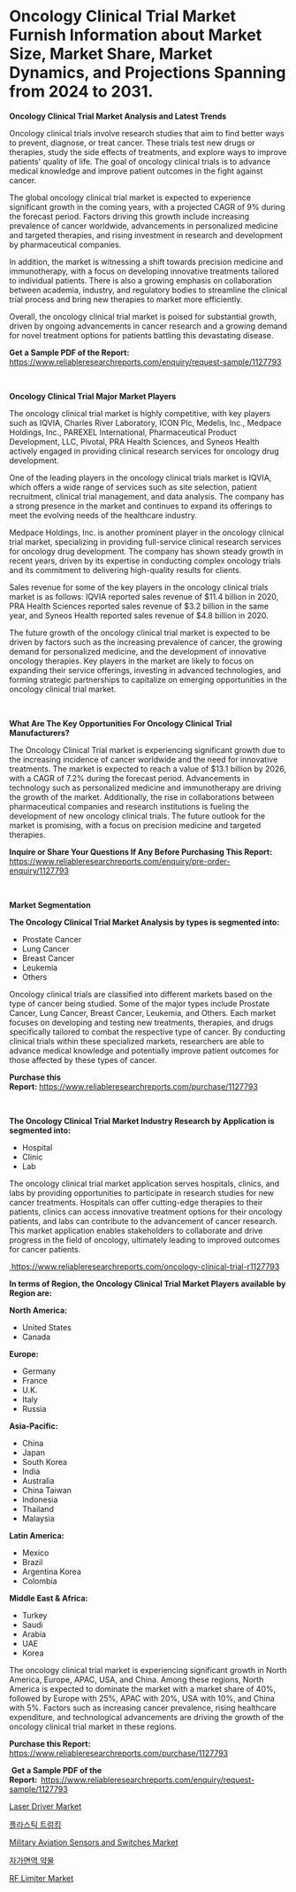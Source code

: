 <p><h1>Oncology Clinical Trial Market Furnish Information about Market Size, Market Share, Market Dynamics, and Projections Spanning from 2024 to 2031.</h1></p><p><strong>Oncology Clinical Trial Market Analysis and Latest Trends</strong></p>
<p><p>Oncology clinical trials involve research studies that aim to find better ways to prevent, diagnose, or treat cancer. These trials test new drugs or therapies, study the side effects of treatments, and explore ways to improve patients' quality of life. The goal of oncology clinical trials is to advance medical knowledge and improve patient outcomes in the fight against cancer.</p><p>The global oncology clinical trial market is expected to experience significant growth in the coming years, with a projected CAGR of 9% during the forecast period. Factors driving this growth include increasing prevalence of cancer worldwide, advancements in personalized medicine and targeted therapies, and rising investment in research and development by pharmaceutical companies.</p><p>In addition, the market is witnessing a shift towards precision medicine and immunotherapy, with a focus on developing innovative treatments tailored to individual patients. There is also a growing emphasis on collaboration between academia, industry, and regulatory bodies to streamline the clinical trial process and bring new therapies to market more efficiently.</p><p>Overall, the oncology clinical trial market is poised for substantial growth, driven by ongoing advancements in cancer research and a growing demand for novel treatment options for patients battling this devastating disease.</p></p>
<p><strong>Get a Sample PDF of the Report:&nbsp;</strong> <a href="https://www.reliableresearchreports.com/enquiry/request-sample/1127793">https://www.reliableresearchreports.com/enquiry/request-sample/1127793</a></p>
<p>&nbsp;</p>
<p><strong>Oncology Clinical Trial Major Market Players</strong></p>
<p><p>The oncology clinical trial market is highly competitive, with key players such as IQVIA, Charles River Laboratory, ICON Plc, Medelis, Inc., Medpace Holdings, Inc., PAREXEL International, Pharmaceutical Product Development, LLC, Pivotal, PRA Health Sciences, and Syneos Health actively engaged in providing clinical research services for oncology drug development.</p><p>One of the leading players in the oncology clinical trials market is IQVIA, which offers a wide range of services such as site selection, patient recruitment, clinical trial management, and data analysis. The company has a strong presence in the market and continues to expand its offerings to meet the evolving needs of the healthcare industry.</p><p>Medpace Holdings, Inc. is another prominent player in the oncology clinical trial market, specializing in providing full-service clinical research services for oncology drug development. The company has shown steady growth in recent years, driven by its expertise in conducting complex oncology trials and its commitment to delivering high-quality results for clients.</p><p>Sales revenue for some of the key players in the oncology clinical trials market is as follows: IQVIA reported sales revenue of $11.4 billion in 2020, PRA Health Sciences reported sales revenue of $3.2 billion in the same year, and Syneos Health reported sales revenue of $4.8 billion in 2020.</p><p>The future growth of the oncology clinical trial market is expected to be driven by factors such as the increasing prevalence of cancer, the growing demand for personalized medicine, and the development of innovative oncology therapies. Key players in the market are likely to focus on expanding their service offerings, investing in advanced technologies, and forming strategic partnerships to capitalize on emerging opportunities in the oncology clinical trial market.</p></p>
<p>&nbsp;</p>
<p><strong>What Are The Key Opportunities For Oncology Clinical Trial Manufacturers?</strong></p>
<p><p>The Oncology Clinical Trial market is experiencing significant growth due to the increasing incidence of cancer worldwide and the need for innovative treatments. The market is expected to reach a value of $13.1 billion by 2026, with a CAGR of 7.2% during the forecast period. Advancements in technology such as personalized medicine and immunotherapy are driving the growth of the market. Additionally, the rise in collaborations between pharmaceutical companies and research institutions is fueling the development of new oncology clinical trials. The future outlook for the market is promising, with a focus on precision medicine and targeted therapies.</p></p>
<p><strong>Inquire or Share Your Questions If Any Before Purchasing This Report:</strong> <a href="https://www.reliableresearchreports.com/enquiry/pre-order-enquiry/1127793">https://www.reliableresearchreports.com/enquiry/pre-order-enquiry/1127793</a></p>
<p>&nbsp;</p>
<p><strong>Market Segmentation</strong></p>
<p><strong>The Oncology Clinical Trial Market Analysis by types is segmented into:</strong></p>
<p><ul><li>Prostate Cancer</li><li>Lung Cancer</li><li>Breast Cancer</li><li>Leukemia</li><li>Others</li></ul></p>
<p><p>Oncology clinical trials are classified into different markets based on the type of cancer being studied. Some of the major types include Prostate Cancer, Lung Cancer, Breast Cancer, Leukemia, and Others. Each market focuses on developing and testing new treatments, therapies, and drugs specifically tailored to combat the respective type of cancer. By conducting clinical trials within these specialized markets, researchers are able to advance medical knowledge and potentially improve patient outcomes for those affected by these types of cancer.</p></p>
<p><strong>Purchase this Report:&nbsp;</strong><a href="https://www.reliableresearchreports.com/purchase/1127793">https://www.reliableresearchreports.com/purchase/1127793</a></p>
<p>&nbsp;</p>
<p><strong>The Oncology Clinical Trial Market Industry Research by Application is segmented into:</strong></p>
<p><ul><li>Hospital</li><li>Clinic</li><li>Lab</li></ul></p>
<p><p>The oncology clinical trial market application serves hospitals, clinics, and labs by providing opportunities to participate in research studies for new cancer treatments. Hospitals can offer cutting-edge therapies to their patients, clinics can access innovative treatment options for their oncology patients, and labs can contribute to the advancement of cancer research. This market application enables stakeholders to collaborate and drive progress in the field of oncology, ultimately leading to improved outcomes for cancer patients.</p></p>
<p><a href="https://www.reliableresearchreports.com/oncology-clinical-trial-r1127793">&nbsp;https://www.reliableresearchreports.com/oncology-clinical-trial-r1127793</a></p>
<p><strong>In terms of Region, the Oncology Clinical Trial Market Players available by Region are:</strong></p>
<p>
    <p> <strong> North America: </strong>
        <ul>
            <li>United States</li>
            <li>Canada</li>
        </ul>
        </p> 
    <p> <strong> Europe: </strong>
        <ul>
            <li>Germany</li>
            <li>France</li>
            <li>U.K.</li>
            <li>Italy</li>
            <li>Russia</li>
        </ul>
        </p> 
    <p> <strong> Asia-Pacific: </strong>
        <ul>
            <li>China</li>
            <li>Japan</li>
            <li>South Korea</li>
            <li>India</li>
            <li>Australia</li>
            <li>China Taiwan</li>
            <li>Indonesia</li>
            <li>Thailand</li>
            <li>Malaysia</li>
        </ul>
        </p> 
    <p> <strong> Latin America: </strong>
        <ul>
            <li>Mexico</li>
            <li>Brazil</li>
            <li>Argentina Korea</li>
            <li>Colombia</li>
        </ul>
        </p> 
    <p> <strong> Middle East & Africa: </strong>
        <ul>
            <li>Turkey</li>
            <li>Saudi</li>
            <li>Arabia</li>
            <li>UAE</li>
            <li>Korea</li>
        </ul>
    </p>
    </p>
<p><p>The oncology clinical trial market is experiencing significant growth in North America, Europe, APAC, USA, and China. Among these regions, North America is expected to dominate the market with a market share of 40%, followed by Europe with 25%, APAC with 20%, USA with 10%, and China with 5%. Factors such as increasing cancer prevalence, rising healthcare expenditure, and technological advancements are driving the growth of the oncology clinical trial market in these regions.</p></p>
<p><strong>Purchase this Report: </strong><a href="https://www.reliableresearchreports.com/purchase/1127793">https://www.reliableresearchreports.com/purchase/1127793</a></p>
<p>&nbsp;<strong>Get a Sample PDF of the Report:&nbsp;&nbsp;</strong><a href="https://www.reliableresearchreports.com/enquiry/request-sample/1127793">https://www.reliableresearchreports.com/enquiry/request-sample/1127793</a></p>
<p><strong></strong></p>
<p><p><a href="https://github.com/wusalecollins540tpqoz/Market-Research-Report-List-2/blob/main/laser-driver-market.md">Laser Driver Market</a></p><p><a href="https://github.com/valroy852/Market-Research-Report-List-1/blob/main/966194951876.md">플라스틱 트렁킹</a></p><p><a href="https://www.linkedin.com/pulse/military-aviation-sensors-switches-market-insight-trends-growth-wbg7c">Military Aviation Sensors and Switches Market</a></p><p><a href="https://github.com/royErdmtyan906778/Market-Research-Report-List-1/blob/main/873994551875.md">자가면역 약물</a></p><p><a href="https://github.com/kathiaseamanalvaradovlprc2h/Market-Research-Report-List-2/blob/main/rf-limiter-market.md">RF Limiter Market</a></p></p>